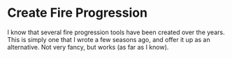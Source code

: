 # Create Fire Progression

I know that several fire progression tools have been created over the years. This is simply one that I wrote a few seasons ago, and offer it up as an alternative. Not very fancy, but works (as far as I know).


